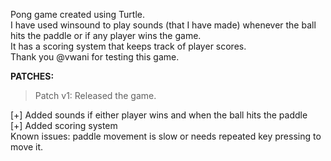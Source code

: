 Pong game created using Turtle.  
I have used winsound to play sounds (that I have made) whenever the ball hits the paddle or if any player wins the game.  
It has a scoring system that keeps track of player scores.  
Thank you @vwani for testing this game.  
  
**PATCHES:**
> Patch v1:  Released the game.
  
[+] Added sounds if either player wins and when the ball hits the paddle  
[+] Added scoring system  
Known issues: paddle movement is slow or needs repeated key pressing to move it.  
